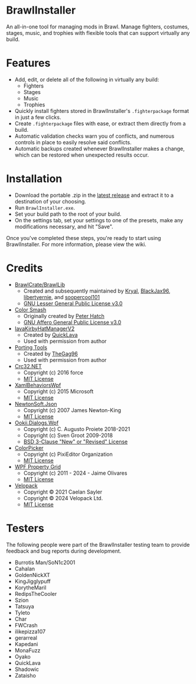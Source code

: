 # BrawlInstaller
An all-in-one tool for managing mods in Brawl. Manage fighters, costumes, stages, music, and trophies with flexible tools that can support virtually any build.

# Features
- Add, edit, or delete all of the following in virtually any build:
    - Fighters
    - Stages
    - Music
    - Trophies
- Quickly install fighters stored in BrawlInstaller's `.fighterpackage` format in just a few clicks.
- Create `.fighterpackage` files with ease, or extract them directly from a build.
- Automatic validation checks warn you of conflicts, and numerous controls in place to easily resolve said conflicts.
- Automatic backups created whenever BrawlInstaller makes a change, which can be restored when unexpected results occur.

# Installation
- Download the portable .zip in the [latest release](https://github.com/squidgy617/BrawlInstaller/releases/latest) and extract it to a destination of your choosing.
- Run `BrawlInstaller.exe`.
- Set your build path to the root of your build.
- On the settings tab, set your settings to one of the presets, make any modifications necessary, and hit "Save".

Once you've completed these steps, you're ready to start using BrawlInstaller. For more information, please view the wiki.

# Credits
- [BrawlCrate/BrawlLib](https://github.com/soopercool101/BrawlCrate)
    - Created and subsequently maintained by [Kryal](https://code.google.com/archive/p/brawltools/), [BlackJax96](https://code.google.com/archive/p/brawltools2/), [libertyernie](https://github.com/libertyernie/brawltools), and [soopercool101](https://github.com/soopercool101)
    - [GNU Lesser General Public License v3.0](https://github.com/soopercool101/BrawlCrate/blob/master/LICENSE)
- [Color Smash](https://github.com/PeterHatch/color-smash)
    - Originally created by [Peter Hatch](https://github.com/PeterHatch)
    - [GNU Affero General Public License v3.0](https://github.com/PeterHatch/color-smash/blob/master/LICENSE.txt)
- [lavaKirbyHatManagerV2](https://github.com/QuickLava/lavaKirbyHatManagerV2)
    - Created by [QuickLava](https://github.com/QuickLava)
    - Used with permission from author
- [Porting Tools](https://github.com/TheGag96/pm-hax/tree/master/PSA%20Conversion%20Tools)
    - Created by [TheGag96](https://github.com/TheGag96)
    - Used with permission from author
- [Crc32.NET](https://github.com/force-net/Crc32.NET)
    - Copyright (c) 2016 force
    - [MIT License](https://github.com/force-net/Crc32.NET/blob/develop/LICENSE)
- [XamlBehaviorsWpf](https://github.com/Microsoft/XamlBehaviorsWpf)
    - Copyright (c) 2015 Microsoft
    - [MIT License](https://github.com/microsoft/XamlBehaviorsWpf/blob/main/LICENSE)
- [NewtonSoft.Json](https://github.com/JamesNK/Newtonsoft.Json)
    - Copyright (c) 2007 James Newton-King
    - [MIT License](https://github.com/JamesNK/Newtonsoft.Json/blob/master/LICENSE.md)
- [Ookii.Dialogs.Wpf](https://github.com/ookii-dialogs/ookii-dialogs-wpf)
    - Copyright (c) C. Augusto Proiete 2018-2021
    - Copyright (c) Sven Groot         2009-2018
    - [BSD 3-Clause "New" or "Revised" License](https://github.com/ookii-dialogs/ookii-dialogs-wpf/blob/master/LICENSE)
- [ColorPicker](https://github.com/PixiEditor/ColorPicker)
    - Copyright (c) PixiEditor Organization
    - [MIT License](https://github.com/PixiEditor/ColorPicker/blob/master/LICENSE.md)
- [WPF Property Grid](https://github.com/jaime-olivares/wpf-propertygrid)
    - Copyright (c) 2011 - 2024 - Jaime Olivares
    - [MIT License](https://github.com/jaime-olivares/wpf-propertygrid/blob/master/LICENSE)
- [Velopack](https://github.com/velopack/velopack)
    - Copyright © 2021 Caelan Sayler
    - Copyright © 2024 Velopack Ltd.
    - [MIT License](https://github.com/velopack/velopack/blob/develop/LICENSE)
 
# Testers
The following people were part of the BrawlInstaller testing team to provide feedback and bug reports during development.
- Burrotis Man/SoN1c2001
- Cahalan
- GoldenNickXT
- KingJigglypuff
- KorytheMaril
- RedipsTheCooler
- Szion
- Tatsuya
- Tyleto
- Char
- FWCrash
- ilikepizza107
- gerarreal
- Kapedani
- MonaFuzz
- Oyako
- QuickLava
- Shadowic
- Zataisho
